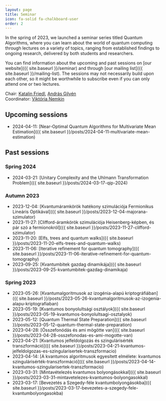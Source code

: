 ```yaml
---
layout: page
title: Seminar
icon: fa-solid fa-chalkboard-user
order: 2
---
```


In the spring of 2023, we launched a seminar series titled Quantum Algorithms, where you can learn about the world of quantum computing through lectures on a variety of topics, ranging from established findings to ongoing research, delivered by both students and researchers.

You can find information about the upcoming and past sessions on [our website]({{ site.baseurl }}/seminar) and through [our mailing list]({{ site.baseurl }}/mailing-list). The sessions may not necessarily build upon each other, so it might be worthwhile to subscribe even if you can only attend one or two lectures.

Chair: [Katalin Friedl](https://cs.bme.hu/~friedl), [András Gilyén](http://gilyen.hu)  
Coordinator: [Viktória Nemkin](https://cs.bme.hu/~nemkin)

## Upcoming sessions

- 2024-04-11: [Near-Optimal Quantum Algorithms for Multivariate Mean Estimation]({{ site.baseurl }}/posts/2024-04-11-multivariate-mean-estimation)

## Past sessions

### Spring 2024

- 2024-03-21: [Unitary Complexity and the Uhlmann Transformation Problem]({{ site.baseurl }}/posts/2024-03-17-qip-2024)

### Autumn 2023

- 2023-12-04: [Kvantumáramkörök hatékony szimulációja Fermionikus Lineáris Optikával]({{ site.baseurl }}/posts/2023-12-04-majorana-szimulator)
- 2023-11-27: [Clifford-áramkörök szimulációja Heisenberg-képben, és pár szó a fermionokról]({{ site.baseurl }}/posts/2023-11-27-clifford-szimulator)
- 2023-11-20: [Elfs, trees and quantum walks]({{ site.baseurl }}/posts/2023-11-20-elfs-trees-and-quantum-walks)
- 2023-11-06: [Iterative refinement for quantum tomography]({{ site.baseurl }}/posts/2023-11-06-iterative-refinement-for-quantum-tomography)
- 2023-09-25: [Kvantumbitek gazdag dinamikája]({{ site.baseurl }}/posts/2023-09-25-kvantumbitek-gazdag-dinamikaja)

### Spring 2023

- 2023-05-26: [Kvantumalgoritmusok az izogénia-alapú kriptográfiában]({{ site.baseurl }}/posts/2023-05-26-kvantumalgoritmusok-az-izogenia-alapu-kriptografiaban)
- 2023-05-19: [Kvantumos bonyolultsági osztályok]({{ site.baseurl }}/posts/2023-05-19-kvantumos-bonyolultsagi-osztalyok)
- 2023-05-12: [Quantum Thermal State Preparation]({{ site.baseurl }}/posts/2023-05-12-quantum-thermal-state-preparation)
- 2023-04-28: [Összefonódás és ami mögötte van]({{ site.baseurl }}/posts/2023-04-28-osszefonodas-es-ami-mogotte-van)
- 2023-04-21: [Kvantumos jelfeldolgozás és szingulárisérték transzformáció]({{ site.baseurl }}/posts/2023-04-21-kvantumos-jelfeldolgozas-es-szingularisertek-transzformacio)
- 2023-04-14: [A kvantumos algoritmusok egyesített elmélete: kvantumos szingulárisérték-transzformáció]({{ site.baseurl }}/posts/2023-04-14-kvantumos-szingularisertek-transzformacio)
- 2023-03-31: [Mintavételezés kvantumos bolyongásokkal]({{ site.baseurl }}/posts/2023-03-31-mintavetelezes-kvantumos-bolyongasokkal)
- 2023-03-17: [Bevezetés a Szegedy-féle kvantumbolyongásokba]({{ site.baseurl }}/posts/2023-03-17-bevezetes-a-szegedy-fele-kvantumbolyongasokba)

